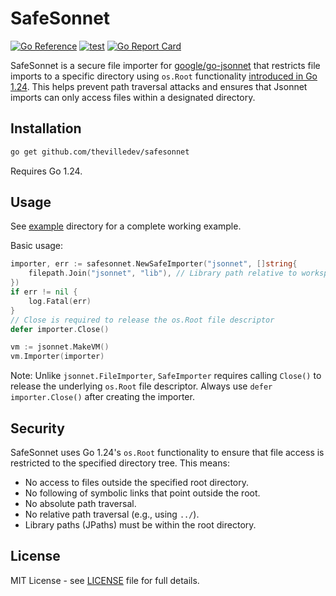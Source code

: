 # SafeSonnet

[![Go Reference](https://pkg.go.dev/badge/github.com/thevilledev/safesonnet.svg)](https://pkg.go.dev/github.com/thevilledev/safesonnet)
[![test](https://github.com/thevilledev/go-thespine/actions/workflows/ci.yaml/badge.svg)](https://github.com/thevilledev/safesonnet/actions/workflows/ci.yaml)
[![Go Report Card](https://goreportcard.com/badge/github.com/thevilledev/safesonnet)](https://goreportcard.com/report/github.com/thevilledev/safesonnet)

SafeSonnet is a secure file importer for [google/go-jsonnet](https://github.com/google/go-jsonnet) that restricts file imports to a specific directory using `os.Root` functionality [introduced in Go 1.24](https://tip.golang.org/doc/go1.24#directory-limited-filesystem-access). This helps prevent path traversal attacks and ensures that Jsonnet imports can only access files within a designated directory.

## Installation

```bash
go get github.com/thevilledev/safesonnet
```

Requires Go 1.24.

## Usage

See [example](example/) directory for a complete working example.

Basic usage:

```go
importer, err := safesonnet.NewSafeImporter("jsonnet", []string{
    filepath.Join("jsonnet", "lib"), // Library path relative to workspace
})
if err != nil {
    log.Fatal(err)
}
// Close is required to release the os.Root file descriptor
defer importer.Close()

vm := jsonnet.MakeVM()
vm.Importer(importer)
```

Note: Unlike `jsonnet.FileImporter`, `SafeImporter` requires calling `Close()` to release the underlying `os.Root` file descriptor. Always use `defer importer.Close()` after creating the importer.

## Security

SafeSonnet uses Go 1.24's `os.Root` functionality to ensure that file access is restricted to the specified directory tree. This means:

- No access to files outside the specified root directory.
- No following of symbolic links that point outside the root.
- No absolute path traversal.
- No relative path traversal (e.g., using `../`).
- Library paths (JPaths) must be within the root directory.

## License

MIT License - see [LICENSE](LICENSE) file for full details.
